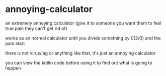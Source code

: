 # annoying-calculator
an extremely annoying calculator (give it to someone you want them to feel true pain they can't get rid of)

works as an normal calculator until you divide something by 0(2/0) and the pain start

there is not virus/lag or anything like that, it's just an annoying calculator

you can view the kotlin code before using it to find out what is going to happen
